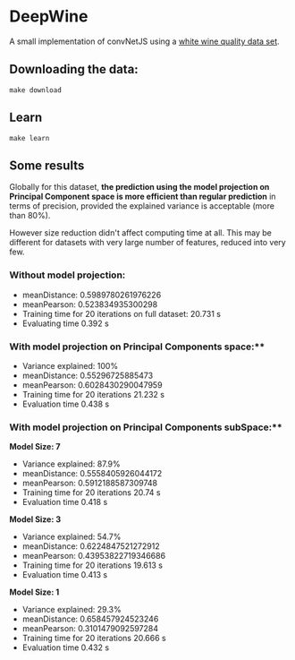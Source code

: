 # DeepWine

A small implementation of convNetJS using a [white wine quality data set](http://archive.ics.uci.edu/ml/datasets/Wine+Quality).

## Downloading the data:

```
make download
```

## Learn

```
make learn
```


## Some results

Globally for this dataset, **the prediction using the model projection on Principal Component space is more efficient than regular prediction** in terms of precision, provided the explained variance is acceptable (more than 80%).

However size reduction didn't affect computing time at all. This may be different for datasets with very large number of features, reduced into very few.

### Without model projection:
* meanDistance:  0.5989780261976226
* meanPearson:  0.523834935300298
* Training time for 20 iterations on full dataset: 20.731 s
* Evaluating time 0.392 s

### With model projection on Principal Components space:**
* Variance explained: 100%
* meanDistance:  0.55296725885473
* meanPearson:  0.6028430290047959
* Training time for 20 iterations 21.232 s
* Evaluation time 0.438 s

### With model projection on Principal Components subSpace:**
**Model Size: 7**

* Variance explained: 87.9%
* meanDistance:  0.5558405926044172
* meanPearson:  0.5912188587309748
* Training time for 20 iterations 20.74 s
* Evaluation time 0.418 s

**Model Size: 3**
* Variance explained: 54.7%
* meanDistance:  0.6224847521272912
* meanPearson:  0.43953822719346686
* Training time for 20 iterations 19.613 s
* Evaluation time 0.413 s

**Model Size: 1**
* Variance explained: 29.3%
* meanDistance:  0.658457924523246
* meanPearson:  0.3101479092597284
* Training time for 20 iterations 20.666 s
* Evaluation time 0.432 s
